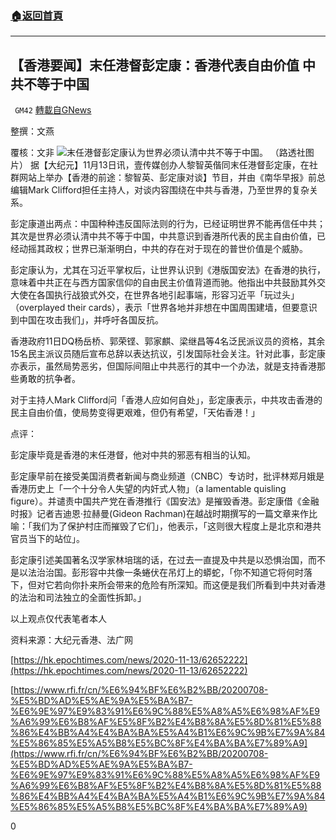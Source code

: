 ###  [:house:返回首頁](https://github.com/ourhimalayas/txt)
---

## 【香港要闻】末任港督彭定康：香港代表自由价值 中共不等于中国
` GM42` [轉載自GNews](https://gnews.org/zh-hans/558443/)

整撰：文燕

覆核：文非
![](https://gnews-media-offload.s3.amazonaws.com/wp-content/uploads/2020/11/14092147/image001-28.png)末任港督彭定康认为世界必须认清中共不等于中国。 （路透社图片）
据【大纪元】11月13日讯，壹传媒创办人黎智英偕同末任港督彭定康，在社群网站上举办【香港的前途：黎智英、彭定康对谈】节目，并由《南华早报》前总编辑Mark Clifford担任主持人，对谈内容围绕在中共与香港，乃至世界的复杂关系。

彭定康道出两点：中国种种违反国际法则的行为，已经证明世界不能再信任中共；其次是世界必须认清中共不等于中国，中共意识到香港所代表的民主自由价值，已经动摇其政权；世界已渐渐明白，中共的存在对于现在的普世价值是个威胁。

彭定康认为，尤其在习近平掌权后，让世界认识到《港版国安法》在香港的执行，意味着中共正在与西方国家信仰的自由民主价值背道而驰。他指出中共鼓励其外交大使在各国执行战狼式外交，在世界各地引起事端，形容习近平「玩过头」（overplayed their cards），表示「世界各地并非想在中国周围建墙，但要意识到中国在攻击我们」，并呼吁各国反抗。

香港政府11日DQ杨岳桥、郭荣铿、郭家麒、梁继昌等4名泛民派议员的资格，其余15名民主派议员随后宣布总辞以表达抗议，引发国际社会关注。针对此事，彭定康亦表示，虽然局势恶劣，但国际间阻止中共恶行的其中一个办法，就是支持香港那些勇敢的抗争者。

对于主持人Mark Clifford问「香港人应如何自处」，彭定康表示，中共攻击香港的民主自由价值，使局势变得更艰难，但仍有希望，「天佑香港！」

点评：

彭定康毕竟是香港的末任港督，他对中共的邪恶有相当的认知。

彭定康早前在接受美国消费者新闻与商业频道（CNBC）专访时，批评林郑月娥是香港历史上「一个十分令人失望的内奸式人物」（a lamentable quisling figure）。并谴责中国共产党在香港推行《国安法》是摧毁香港。彭定康借《金融时报》记者吉迪恩·拉赫曼(Gideon Rachman)在越战时期撰写的一篇文章来作比喻：「我们为了保护村庄而摧毁了它们」，他表示，「这则很大程度上是北京和港共官员当下的站位」。

彭定康引述美国著名汉学家林培瑞的话，在过去一直提及中共是以恐惧治国，而不是以法治治国。彭形容中共像一条蜷伏在吊灯上的蟒蛇，「你不知道它将何时落下，但对它若向你扑来所会带来的危险有所深知。而这便是我们所看到中共对香港的法治和司法独立的全面性拆卸。」

以上观点仅代表笔者本人

资料来源：大纪元香港、法广网

[https://hk.epochtimes.com/news/2020-11-13/62652222](https://hk.epochtimes.com/news/2020-11-13/62652222)

[https://www.rfi.fr/cn/%E6%94%BF%E6%B2%BB/20200708-%E5%BD%AD%E5%AE%9A%E5%BA%B7-%E6%9E%97%E9%83%91%E6%9C%88%E5%A8%A5%E6%98%AF%E9%A6%99%E6%B8%AF%E5%8F%B2%E4%B8%8A%E5%8D%81%E5%88%86%E4%BB%A4%E4%BA%BA%E5%A4%B1%E6%9C%9B%E7%9A%84%E5%86%85%E5%A5%B8%E5%BC%8F%E4%BA%BA%E7%89%A9](https://www.rfi.fr/cn/%E6%94%BF%E6%B2%BB/20200708-%E5%BD%AD%E5%AE%9A%E5%BA%B7-%E6%9E%97%E9%83%91%E6%9C%88%E5%A8%A5%E6%98%AF%E9%A6%99%E6%B8%AF%E5%8F%B2%E4%B8%8A%E5%8D%81%E5%88%86%E4%BB%A4%E4%BA%BA%E5%A4%B1%E6%9C%9B%E7%9A%84%E5%86%85%E5%A5%B8%E5%BC%8F%E4%BA%BA%E7%89%A9)

0
